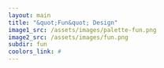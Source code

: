 ```yaml
---
layout: main
title: "&quot;Fun&quot; Design"
image1_src: /assets/images/palette-fun.png
image2_src: /assets/images/fun.png
subdir: fun
coolors_link: #
---
```

